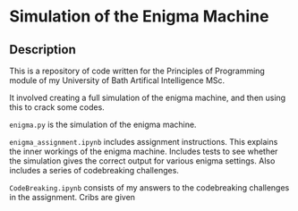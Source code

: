 # Simulation of the Enigma Machine

## Description
This is a repository of code written for the Principles of Programming module of my University of Bath Artifical Intelligence MSc.

It involved creating a full simulation of the enigma machine, and then using this to crack some codes.

`enigma.py` is the simulation of the enigma machine.

`enigma_assignment.ipynb` includes assignment instructions. This explains the inner workings of the enigma machine. Includes tests to see whether the simulation gives the correct output for various enigma settings. Also includes a series of codebreaking challenges.

`CodeBreaking.ipynb` consists of my answers to the codebreaking challenges in the assignment. Cribs are given 

